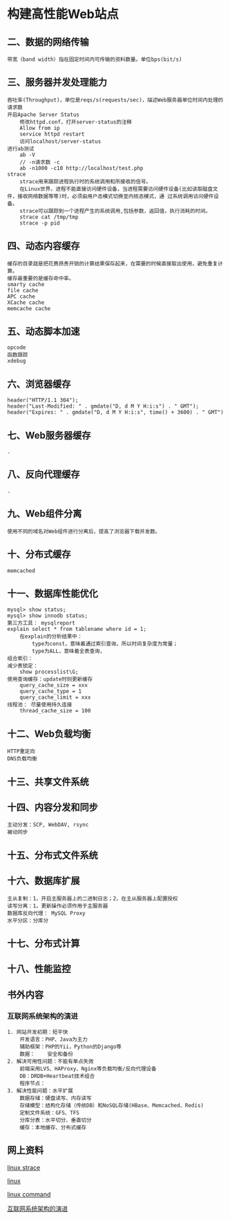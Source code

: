 
构建高性能Web站点
============================


## 二、数据的网络传输
    带宽（band width）指在固定时间内可传输的资料数量。单位bps(bit/s)

## 三、服务器并发处理能力
    吞吐率(Throughput)，单位是reqs/s(requests/sec)，描述Web服务器单位时间内处理的请求数
    开启Apache Server Status
        修改httpd.conf，打开server-status的注释
        Allow from ip
        service httpd restart
        访问localhost/server-status
    进行ab测试
        ab -V
        // -n请求数 -c
        ab -n1000 -c10 http://localhost/test.php
    strace
        strace用来跟踪进程执行时的系统调用和所接收的信号。
        在Linux世界，进程不能直接访问硬件设备，当进程需要访问硬件设备(比如读取磁盘文件，接收网络数据等等)时，必须由用户态模式切换至内核态模式，通 过系统调用访问硬件设备。
        strace可以跟踪到一个进程产生的系统调用,包括参数，返回值，执行消耗的时间。
        strace cat /tmp/tmp
        strace -p pid

## 四、动态内容缓存
    缓存的目录就是把花费昂贵开销的计算结果保存起来，在需要的时候直接取出使用，避免重复计算。
    缓存最重要的是缓存命中率。
    smarty cache
    file cache
    APC cache
    XCache cache
    memcache cache

## 五、动态脚本加速
    opcode 
    函数跟踪
    xdebug

## 六、浏览器缓存
    header("HTTP/1.1 304");
    header("Last-Modified: " . gmdate("D, d M Y H:i:s") . " GMT");
    header("Expires: " . gmdate("D, d M Y H:i:s", time() + 3600) . " GMT")

## 七、Web服务器缓存
    .

## 八、反向代理缓存
    .

## 九、Web组件分离
    使用不同的域名对Web组件进行分离后，提高了浏览器下载并发数。


## 十、分布式缓存
    memcached

## 十一、数据库性能优化
    mysql> show status;
    mysql> show innodb status;
    第三方工具： mysqlreport
    explain select * from tablename where id = 1;
        在explain的分析结果中：
            type为const，意味着通过索引查询，所以时间复杂度为常量；
            type为ALL，意味着全表查询，
    组合索引：
    减少表锁定：
        show processlist\G;
    使用查询缓存：update时则更新缓存
        query_cache_size = xxx
        query_cache_type = 1
        query_cache_limit = xxx
    线程池： 尽量使用持久连接
        thread_cache_size = 100


## 十二、Web负载均衡
    HTTP重定向
    DNS负载均衡

## 十三、共享文件系统

## 十四、内容分发和同步
    主动分发：SCP, WebDAV, rsync
    被动同步

## 十五、分布式文件系统

## 十六、数据库扩展
    主从复制：1，开启主服务器上的二进制日志；2，在主从服务器上配置授权
    读写分离：1，更新操作必须作用于主服务器
    数据库反向代理： MySQL Proxy
    水平分区：分库分

## 十七、分布式计算

## 十八、性能监控


## 书外内容

### 互联网系统架构的演进
    1. 网站开发初期：短平快
        开发语言：PHP、Java为主力
        辅助框架：PHP的Yii，Python的Django等
        数据：    安全和备份
    2. 解决可用性问题：不能有单点失效
        前端采用LVS、HAProxy、Nginx等负载均衡/反向代理设备
        DB：DRDB+Heartbeat技术组合
        程序节点：
    3. 解决性能问题：水平扩展
        数据存储：硬盘读写、内存读写
        存储模型：结构化存储（传统DB）和NoSQL存储(HBase、Memcached、Redis)
        定制文件系统：GFS、TFS
        分库分表：水平切分、垂直切分
        缓存：本地缓存、分布式缓存
        

## 网上资料
[linux strace](http://www.cnblogs.com/ggjucheng/archive/2012/01/08/2316692.html "linux strace")

[linux](http://www.linux.org/ "linux")

[linux command](http://linux.chinaitlab.com/special/linuxcom/ "linux command")

[互联网系统架构的演进](http://blog.csdn.net/heiyeshuwu/article/details/11862979 "互联网系统架构的演进")


